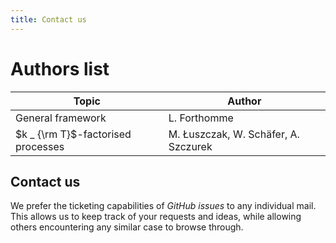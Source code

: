 ```yaml
---
title: Contact us
---
```


# Authors list

| Topic | Author |
|-------|--------|
| General framework | L. Forthomme |
| $k _ {\rm T}$-factorised processes | M. Łuszczak, W. Schäfer, A. Szczurek |

## Contact us

We prefer the ticketing capabilities of _GitHub issues_ to any individual mail.
This allows us to keep track of your requests and ideas, while allowing others encountering any similar case to browse through.


